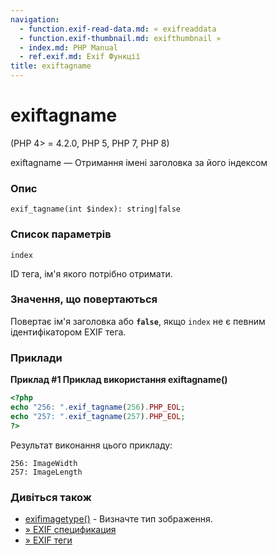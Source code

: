```yaml
---
navigation:
  - function.exif-read-data.md: « exifreaddata
  - function.exif-thumbnail.md: exifthumbnail »
  - index.md: PHP Manual
  - ref.exif.md: Exif Функції
title: exiftagname
---
```

# exiftagname

(PHP 4> = 4.2.0, PHP 5, PHP 7, PHP 8)

exiftagname — Отримання імені заголовка за його індексом

### Опис

```methodsynopsis
exif_tagname(int $index): string|false
```

### Список параметрів

`index`

ID тега, ім'я якого потрібно отримати.

### Значення, що повертаються

Повертає ім'я заголовка або **`false`**, якщо `index` не є певним ідентифікатором EXIF ​​тега.

### Приклади

**Приклад #1 Приклад використання **exiftagname()****

```php
<?php
echo "256: ".exif_tagname(256).PHP_EOL;
echo "257: ".exif_tagname(257).PHP_EOL;
?>
```

Результат виконання цього прикладу:

```
256: ImageWidth
257: ImageLength
```

### Дивіться також

-   [exifimagetype()](function.exif-imagetype.md) - Визначте тип зображення.
-   [» EXIF спецификация](http://exif.org/Exif2-2.PDF)
-   [» EXIF теги](http://www.sno.phy.queensu.ca/~phil/exiftool/TagNames/EXIF.md)

